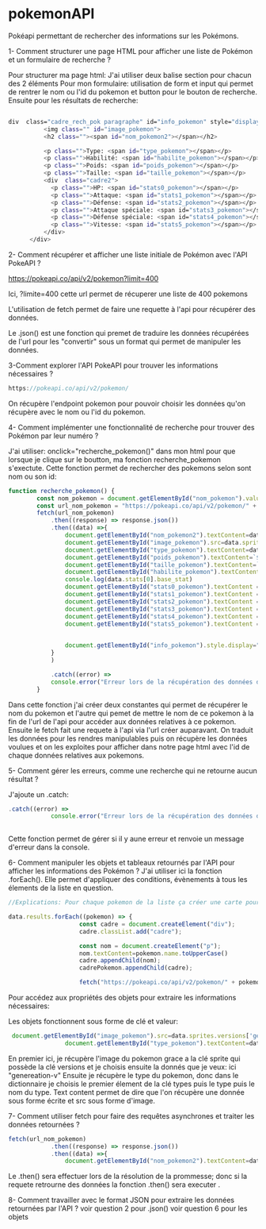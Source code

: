# pokemonAPI
Pokéapi permettant de rechercher des informations sur les Pokémons. 



1- Comment structurer une page HTML pour afficher une liste de Pokémon et un formulaire de
recherche ? 

Pour structurer ma page html: 
J'ai utiliser deux balise section pour chacun des 2 éléments 
Pour mon formulaire: utilisation de form et input qui permet de rentrer le nom ou l'id du pokemon et button pour le bouton de recherche.
Ensuite pour les résultats de recherche: 

```sh

div  class="cadre_rech_pok paragraphe" id="info_pokemon" style="display: none;">
          <img class="" id="image_pokemon">
          <h2 class=""><span id="nom_pokemon2"></span></h2>

          <p class="">Type: <span id="type_pokemon"></span></p>
          <p class="">Habilité: <span id="habilite_pokemon"></span></p>
          <p class="">Poids: <span id="poids_pokemon"></span></p>
          <p class="">Taille: <span id="taille_pokemon"></span></p>
          <div  class="cadre2">
            <p class="">HP: <span id="stats0_pokemon"></span></p>
            <p class="">Attaque: <span id="stats1_pokemon"></span></p>
            <p class="">Défense: <span id="stats2_pokemon"></span></p>
            <p class="">Attaque spéciale: <span id="stats3_pokemon"></span></p>
            <p class="">Défense spéciale: <span id="stats4_pokemon"></span></p>
            <p class="">Vitesse: <span id="stats5_pokemon"></span></p>
          </div>
      </div>

```



2- Comment récupérer et afficher une liste initiale de Pokémon avec l'API PokeAPI ?

https://pokeapi.co/api/v2/pokemon?limit=400

Ici, ?limite=400 cette url permet de récuperer une liste de 400 pokemons

L'utilisation de fetch permet de faire une requette à l'api pour récupérer des données.

Le .json() est une fonction qui premet de traduire les données récupérées de l'url pour les "convertir" sous un format qui permet de manipuler les données.


3-Comment explorer l'API PokeAPI pour trouver les informations nécessaires ?

```js
https://pokeapi.co/api/v2/pokemon/ 

```
On récupère l'endpoint pokemon pour pouvoir choisir les données qu'on récupère avec le nom ou l'id du pokemon. 



4- Comment implémenter une fonctionnalité de recherche pour trouver des Pokémon par leur
numéro ?

J'ai utiliser: onclick="recherche_pokemon()" dans mon html pour que lorsque je clique sur le boutton, ma fonction recherche_pokemon s'exectute. Cette fonction permet de rechercher des pokemons selon sont nom ou son id:

```js
function recherche_pokemon() {
        const nom_pokemon = document.getElementById("nom_pokemon").value.toLowerCase();
        const url_nom_pokemon = "https://pokeapi.co/api/v2/pokemon/" + nom_pokemon;
        fetch(url_nom_pokemon)
            .then((response) => response.json())
            .then((data) =>{
                document.getElementById("nom_pokemon2").textContent=data.name;
                document.getElementById("image_pokemon").src=data.sprites.versions['generation-v']['black-white'].animated.front_default;
                document.getElementById("type_pokemon").textContent=data.types[0].type.name;
                document.getElementById("poids_pokemon").textContent=`${data.weight / 10} kg`;
                document.getElementById("taille_pokemon").textContent=`${data.height/10}0 mètre`;
                document.getElementById("habilite_pokemon").textContent=`${data.abilities[0].ability.name}`;
                console.log(data.stats[0].base_stat)
                document.getElementById("stats0_pokemon").textContent = data.stats[0].base_stat; 
                document.getElementById("stats1_pokemon").textContent = data.stats[1].base_stat; 
                document.getElementById("stats2_pokemon").textContent = data.stats[2].base_stat; 
                document.getElementById("stats3_pokemon").textContent = data.stats[3].base_stat; 
                document.getElementById("stats4_pokemon").textContent = `${data.stats[4].base_stat}`; 
                document.getElementById("stats5_pokemon").textContent = data.stats[5].base_stat;          
                

                document.getElementById("info_pokemon").style.display="block";
            }
            )

            .catch((error) => 
            console.error("Erreur lors de la récupération des données des Pokémons:", error));
        }
```

Dans cette fonction j'ai créer deux constantes qui permet de récupérer le nom du pokemon et l'autre qui pemet de mettre le nom de ce pokemon à la fin de l'url de l'api pour accéder aux données relatives à ce pokemon. Ensuite le fetch fait une requete à l'api via l'url créer auparavant. On traduit les données pour les rendres manipulables puis on récupère les données voulues et on les exploites pour afficher dans notre page html avec l'id de chaque données  relatives aux pokemons.



5- Comment gérer les erreurs, comme une recherche qui ne retourne aucun résultat ?

J'ajoute un .catch:
```js
.catch((error) => 
            console.error("Erreur lors de la récupération des données des Pokémons:", error));
        
```
Cette  fonction permet de gérer si il y aune erreur et renvoie un message d'erreur dans la console.


6- Comment manipuler les objets et tableaux retournés par l'API pour afficher les informations des
Pokémon ?
J'ai utiliser ici la fonction .forEach(). Elle permet d'appliquer des conditions, évènements à tous les élements de la liste en question.

```js
//Explications: Pour chaque pokemon de la liste ça créer une carte pour le pokemon avec son nom et son images

data.results.forEach((pokemon) => {  
                    const cadre = document.createElement("div"); 
                    cadre.classList.add("cadre"); 

                    const nom = document.createElement("p");
                    nom.textContent=pokemon.name.toUpperCase()
                    cadre.appendChild(nom);
                    cadrePokemon.appendChild(cadre);

                    fetch("https://pokeapi.co/api/v2/pokemon/" + pokemon.name)
```
Pour accédez aux propriétés des objets pour extraire les informations nécessaires: 
 
Les objets fonctionnent sous forme de clé et valeur:
```js
 document.getElementById("image_pokemon").src=data.sprites.versions['generation-v']['black-white'].animated.front_default;
                document.getElementById("type_pokemon").textContent=data.types[0].type.name;
```
En premier ici, je récupère l'image du pokemon grace a la clé sprite qui possède la clé versions et je choisis ensuite la donnés que je veux: ici "genereation-v"
Ensuite je récupère le type du pokemon, donc dans le dictionnaire je choisis le premier élement de la clé types puis le type puis le nom du type. Text content permet de dire que l'on récupère une donnée sous forme écrite et src sous forme d'image.


7-  Comment utiliser fetch pour faire des requêtes asynchrones et traiter les données retournées ?

```js
fetch(url_nom_pokemon)
            .then((response) => response.json())
            .then((data) =>{
                document.getElementById("nom_pokemon2").textContent=data.name;
``` 
Le .then() sera effectuer lors de la résolution de la prommesse; donc si la requete retrourne des données la fonction .then() sera executer .


8- Comment travailler avec le format JSON pour extraire les données retournées par l'API ?
    voir question 2 pour .json()
    voir question 6 pour les objets

